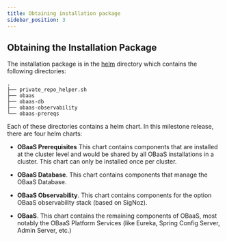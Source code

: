 ```yaml
---
title: Obtaining installation package
sidebar_position: 3
---
```

## Obtaining the Installation Package

The installation package is in the [helm](http://tbd) directory which  contains the following directories:

```text
.
├── private_repo_helper.sh
├── obaas
├── obaas-db
├── obaas-observability
└── obaas-prereqs
```

Each of these directories contains a helm chart. In this milestone release, there are four helm charts:

- **OBaaS Prerequisites** This chart contains components that are installed at the cluster level and would be shared by all OBaaS installations in a cluster. This chart can only be installed once per cluster.

- **OBaaS Database**. This chart contains components that manage the OBaaS Database.

- **OBaaS Observability**. This chart contains components for the option OBaaS observability stack (based on SigNoz).

- **OBaaS**. This chart contains the remaining components of OBaaS, most notably the OBaaS Platform Services (like Eureka, Spring Config Server, Admin Server, etc.)
